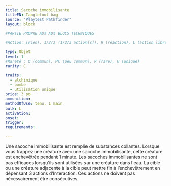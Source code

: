 ```yaml
---
title: Sacoche immobilisante
titleEN: Tanglefoot bag
source: "Playtest Pathfinder"
layout: block

#PARTIE PROPRE AUX AUX BLOCS TECHNIQUES

#Action: (rien), 1/2/3 (1/2/3 action[s]), R (réaction), L (action libre)

type: Objet
level: 1
#Rareté : C (commun), PC (peu commun), R (rare), U (unique)
rarity: C

traits:
  - alchimique
  - bombe
  - utilisation unique
price: 3 po
ammunition:
methodOfUse: tenu, 1 main
bulk: L
activation: 
onset: 
trigger:
requirements:

---
```


Une sacoche immobilisante est remplie de substances collantes. Lorsque vous frappez une créature avec une sacoche immobilisante, cette créature est enchevêtrée pendant 1 minute. Les sacoches immobilisantes ne sont pas efficaces lorsqu'ils sont utilisées sur une créature dans l'eau. La cible ou une créature adjacente à la cible peut mettre fin à l’enchevêtrement en dépensant 3 actions d’Interaction. Ces actions ne doivent pas nécessairement être consécutives.